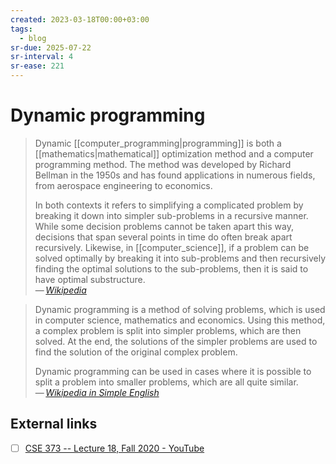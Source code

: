 ```yaml
---
created: 2023-03-18T00:00+03:00
tags:
  - blog
sr-due: 2025-07-22
sr-interval: 4
sr-ease: 221
---
```


# Dynamic programming

> Dynamic [[computer_programming|programming]] is both a
> [[mathematics|mathematical]] optimization method and a computer programming
> method. The method was developed by Richard Bellman in the 1950s and has found
> applications in numerous fields, from aerospace engineering to economics.
>
> In both contexts it refers to simplifying a complicated problem by breaking it
> down into simpler sub-problems in a recursive manner. While some decision
> problems cannot be taken apart this way, decisions that span several points in
> time do often break apart recursively. Likewise, in [[computer_science]], if a
> problem can be solved optimally by breaking it into sub-problems and then
> recursively finding the optimal solutions to the sub-problems, then it is said
> to have optimal substructure.\
> — <cite>[Wikipedia](https://en.wikipedia.org/wiki/Dynamic_programming)</cite>

> Dynamic programming is a method of solving problems, which is used in computer
> science, mathematics and economics. Using this method, a complex problem is
> split into simpler problems, which are then solved. At the end, the solutions
> of the simpler problems are used to find the solution of the original complex
> problem.
>
> Dynamic programming can be used in cases where it is possible to split a
> problem into smaller problems, which are all quite similar.\
> — <cite>[Wikipedia in Simple English](https://simple.wikipedia.org/wiki/Dynamic_programming)</cite>

## External links

- [ ] [CSE 373 -- Lecture 18, Fall 2020 - YouTube](https://www.youtube.com/watch?v=wAA0AMfcJHQ)
